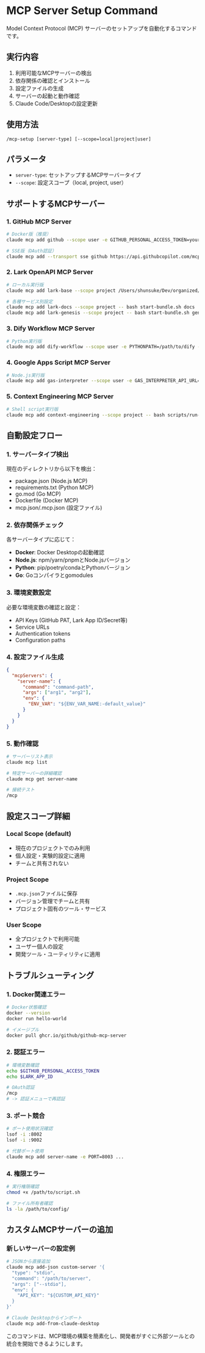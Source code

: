 # MCP Server Setup Command

Model Context Protocol (MCP) サーバーのセットアップを自動化するコマンドです。

## 実行内容

1. 利用可能なMCPサーバーの検出
2. 依存関係の確認とインストール
3. 設定ファイルの生成
4. サーバーの起動と動作確認
5. Claude Code/Desktopの設定更新

## 使用方法

```
/mcp-setup [server-type] [--scope=local|project|user]
```

## パラメータ

- `server-type`: セットアップするMCPサーバータイプ
- `--scope`: 設定スコープ（local, project, user）

## サポートするMCPサーバー

### 1. GitHub MCP Server
```bash
# Docker版（推奨）
claude mcp add github --scope user -e GITHUB_PERSONAL_ACCESS_TOKEN=your_token -- docker run -i --rm -e GITHUB_PERSONAL_ACCESS_TOKEN ghcr.io/github/github-mcp-server

# SSE版（OAuth認証）
claude mcp add --transport sse github https://api.githubcopilot.com/mcp/
```

### 2. Lark OpenAPI MCP Server
```bash
# ローカル実行版
claude mcp add lark-base --scope project /Users/shunsuke/Dev/organized/mcp-servers/lark-openapi-mcp-enhanced/bundles/start-bundle.sh base

# 各種サービス別設定
claude mcp add lark-docs --scope project -- bash start-bundle.sh docs
claude mcp add lark-genesis --scope project -- bash start-bundle.sh genesis
```

### 3. Dify Workflow MCP Server
```bash
# Python実行版
claude mcp add dify-workflow --scope user -e PYTHONPATH=/path/to/dify -- python simple_mcp_server.py --stdio
```

### 4. Google Apps Script MCP Server
```bash
# Node.js実行版
claude mcp add gas-interpreter --scope user -e GAS_INTERPRETER_API_URL=http://localhost:8002/execute-script -- node dist/server.js
```

### 5. Context Engineering MCP Server
```bash
# Shell script実行版
claude mcp add context-engineering --scope project -- bash scripts/run-mcp-server.sh
```

## 自動設定フロー

### 1. サーバータイプ検出
現在のディレクトリから以下を検出：
- package.json (Node.js MCP)
- requirements.txt (Python MCP) 
- go.mod (Go MCP)
- Dockerfile (Docker MCP)
- mcp.json/.mcp.json (設定ファイル)

### 2. 依存関係チェック
各サーバータイプに応じて：
- **Docker**: Docker Desktopの起動確認
- **Node.js**: npm/yarn/pnpmとNode.jsバージョン
- **Python**: pip/poetry/condaとPythonバージョン
- **Go**: Goコンパイラとgomodules

### 3. 環境変数設定
必要な環境変数の確認と設定：
- API Keys (GitHub PAT, Lark App ID/Secret等)
- Service URLs
- Authentication tokens
- Configuration paths

### 4. 設定ファイル生成
```json
{
  "mcpServers": {
    "server-name": {
      "command": "command-path",
      "args": ["arg1", "arg2"],
      "env": {
        "ENV_VAR": "${ENV_VAR_NAME:-default_value}"
      }
    }
  }
}
```

### 5. 動作確認
```bash
# サーバーリスト表示
claude mcp list

# 特定サーバーの詳細確認
claude mcp get server-name

# 接続テスト
/mcp
```

## 設定スコープ詳細

### Local Scope (default)
- 現在のプロジェクトでのみ利用
- 個人設定・実験的設定に適用
- チームと共有されない

### Project Scope  
- `.mcp.json`ファイルに保存
- バージョン管理でチームと共有
- プロジェクト固有のツール・サービス

### User Scope
- 全プロジェクトで利用可能
- ユーザー個人の設定
- 開発ツール・ユーティリティに適用

## トラブルシューティング

### 1. Docker関連エラー
```bash
# Docker状態確認
docker --version
docker run hello-world

# イメージプル
docker pull ghcr.io/github/github-mcp-server
```

### 2. 認証エラー
```bash
# 環境変数確認
echo $GITHUB_PERSONAL_ACCESS_TOKEN
echo $LARK_APP_ID

# OAuth認証
/mcp
# -> 認証メニューで再認証
```

### 3. ポート競合
```bash
# ポート使用状況確認
lsof -i :8002
lsof -i :9002

# 代替ポート使用
claude mcp add server-name -e PORT=8003 ...
```

### 4. 権限エラー
```bash
# 実行権限確認
chmod +x /path/to/script.sh

# ファイル所有者確認
ls -la /path/to/config/
```

## カスタムMCPサーバーの追加

### 新しいサーバーの設定例
```bash
# JSONから直接追加
claude mcp add-json custom-server '{
  "type": "stdio",
  "command": "/path/to/server",
  "args": ["--stdio"],
  "env": {
    "API_KEY": "${CUSTOM_API_KEY}"
  }
}'

# Claude Desktopからインポート
claude mcp add-from-claude-desktop
```

このコマンドは、MCP環境の構築を簡素化し、開発者がすぐに外部ツールとの統合を開始できるようにします。